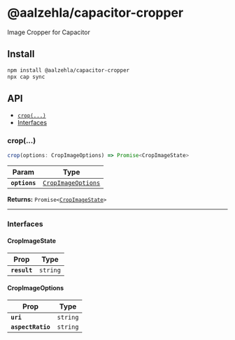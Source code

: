 # @aalzehla/capacitor-cropper

Image Cropper for Capacitor

## Install

```bash
npm install @aalzehla/capacitor-cropper
npx cap sync
```

## API

<docgen-index>

* [`crop(...)`](#crop)
* [Interfaces](#interfaces)

</docgen-index>

<docgen-api>
<!--Update the source file JSDoc comments and rerun docgen to update the docs below-->

### crop(...)

```typescript
crop(options: CropImageOptions) => Promise<CropImageState>
```

| Param         | Type                                                          |
| ------------- | ------------------------------------------------------------- |
| **`options`** | <code><a href="#cropimageoptions">CropImageOptions</a></code> |

**Returns:** <code>Promise&lt;<a href="#cropimagestate">CropImageState</a>&gt;</code>

--------------------


### Interfaces


#### CropImageState

| Prop         | Type                |
| ------------ | ------------------- |
| **`result`** | <code>string</code> |


#### CropImageOptions

| Prop              | Type                |
| ----------------- | ------------------- |
| **`uri`**         | <code>string</code> |
| **`aspectRatio`** | <code>string</code> |

</docgen-api>
